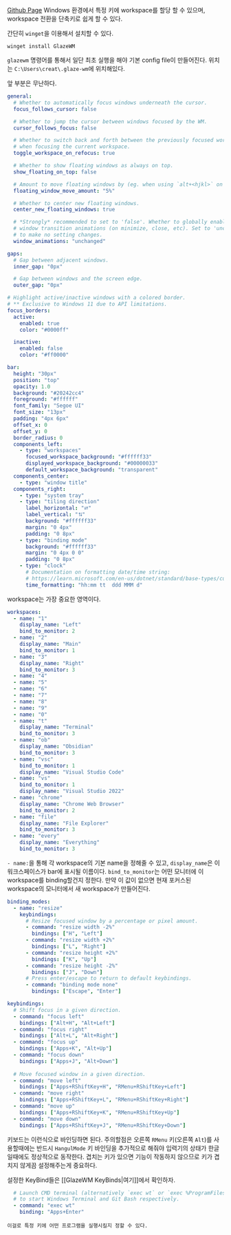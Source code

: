 [Github Page](https://github.com/glzr-io/glazewm) Windows 환경에서 특정 키에 workspace를 할당 할 수 있으며, workspace 전환을 단축키로 쉽게 할 수 있다. 

간단히 `winget`을 이용해서 설치할 수 있다.
```
winget install GlazeWM
```

`glazewm` 명령어를 통해서 일단 최초 실행을 해야 기본 config file이 만들어진다. 
위치는 `C:\Users\creat\.glaze-wm`에 위치해있다.

앞 부분은 무난하다. 
```yaml
general:
  # Whether to automatically focus windows underneath the cursor.
  focus_follows_cursor: false

  # Whether to jump the cursor between windows focused by the WM.
  cursor_follows_focus: false

  # Whether to switch back and forth between the previously focused workspace
  # when focusing the current workspace.
  toggle_workspace_on_refocus: true

  # Whether to show floating windows as always on top.
  show_floating_on_top: false

  # Amount to move floating windows by (eg. when using `alt+<hjkl>` on a floating window)
  floating_window_move_amount: "5%"

  # Whether to center new floating windows.
  center_new_floating_windows: true

  # *Strongly* recommended to set to 'false'. Whether to globally enable/disable
  # window transition animations (on minimize, close, etc). Set to 'unchanged'
  # to make no setting changes.
  window_animations: "unchanged"

gaps:
  # Gap between adjacent windows.
  inner_gap: "0px"

  # Gap between windows and the screen edge.
  outer_gap: "0px"

# Highlight active/inactive windows with a colored border.
# ** Exclusive to Windows 11 due to API limitations.
focus_borders:
  active:
    enabled: true
    color: "#0000ff"

  inactive:
    enabled: false
    color: "#ff0000"

bar:
  height: "30px"
  position: "top"
  opacity: 1.0
  background: "#20242cc4"
  foreground: "#ffffff"
  font_family: "Segoe UI"
  font_size: "13px"
  padding: "4px 6px"
  offset_x: 0
  offset_y: 0
  border_radius: 0
  components_left:
    - type: "workspaces"
      focused_workspace_background: "#ffffff33"
      displayed_workspace_background: "#00000033"
      default_workspace_background: "transparent"
  components_center:
    - type: "window title"
  components_right:
    - type: "system tray"
    - type: "tiling direction"
      label_horizontal: "⮂"
      label_vertical: "⮁"
      background: "#ffffff33"
      margin: "0 4px"
      padding: "0 8px"
    - type: "binding mode"
      background: "#ffffff33"
      margin: "0 4px 0 0"
      padding: "0 8px"
    - type: "clock"
      # Documentation on formatting date/time string:
      # https://learn.microsoft.com/en-us/dotnet/standard/base-types/custom-date-and-time-format-strings
      time_formatting: "hh:mm tt  ddd MMM d"
```

workspace는 가장 중요한 영역이다. 
```yaml
workspaces:
  - name: "1"
    display_name: "Left"
    bind_to_monitor: 2
  - name: "2"
    display_name: "Main"
    bind_to_monitor: 1
  - name: "3"
    display_name: "Right"
    bind_to_monitor: 3
  - name: "4"
  - name: "5"
  - name: "6"
  - name: "7"
  - name: "8"
  - name: "9"
  - name: "0"
  - name: "t"
    display_name: "Terminal"
    bind_to_monitor: 3
  - name: "ob"
    display_name: "Obsidian"
    bind_to_monitor: 3
  - name: "vsc"
    bind_to_monitor: 1
    display_name: "Visual Studio Code"
  - name: "vs"
    bind_to_monitor: 1
    display_name: "Visual Studio 2022"
  - name: "chrome"
    display_name: "Chrome Web Browser"
    bind_to_monitor: 2
  - name: "file"
    display_name: "File Explorer"
    bind_to_monitor: 3
  - name: "every"
    display_name: "Everything"
    bind_to_monitor: 3
```
`- name:`을 통해 각 workspace의 기본 name을 정해줄 수 있고, `display_name`은 이 워크스페이스가 bar에 표시될 이름이다.
`bind_to_monitor`는 어떤 모니터에 이 workspace를 binding할건지  정한다. 만약 이 값이 없으면 현재 포커스된 workspace의 모니터에서 새 workspace가 만들어진다.

```yaml
binding_modes:
  - name: "resize"
    keybindings:
      # Resize focused window by a percentage or pixel amount.
      - command: "resize width -2%"
        bindings: ["H", "Left"]
      - command: "resize width +2%"
        bindings: ["L", "Right"]
      - command: "resize height +2%"
        bindings: ["K", "Up"]
      - command: "resize height -2%"
        bindings: ["J", "Down"]
      # Press enter/escape to return to default keybindings.
      - command: "binding mode none"
        bindings: ["Escape", "Enter"]

keybindings:
  # Shift focus in a given direction.
  - command: "focus left"
    bindings: ["Alt+H", "Alt+Left"]
  - command: "focus right"
    bindings: ["Alt+L", "Alt+Right"]
  - command: "focus up"
    bindings: ["Apps+K", "Alt+Up"]
  - command: "focus down"
    bindings: ["Apps+J", "Alt+Down"]
					
  # Move focused window in a given direction.
  - command: "move left"
    bindings: ["Apps+RShiftKey+H", "RMenu+RShiftKey+Left"]
  - command: "move right"
    bindings: ["Apps+RShiftKey+L", "RMenu+RShiftKey+Right"]
  - command: "move up"
    bindings: ["Apps+RShiftKey+K", "RMenu+RShiftKey+Up"]
  - command: "move down"
    bindings: ["Apps+RShiftKey+J", "RMenu+RShiftKey+Down"]
```
키보드는 이런식으로 바인딩하면 된다. 
주의할점은 오른쪽 `RMenu` 키(오른쪽 `Alt`)를 사용할때에는 반드시 `HangulMode` 키 바인딩을 추가적으로 해줘야 입력기의 상태가 한글일때에도 정상적으로 동작한다.
겹치는 키가 있으면 기능이 작동하지 않으므로 키가 겹치지 않게끔 설정해주는게 중요하다.

설정한 KeyBind들은 [[GlazeWM KeyBinds|여기]]에서 확인하자.

```yaml
  # Launch CMD terminal (alternatively `exec wt` or `exec %ProgramFiles%/Git/git-bash.exe`
  # to start Windows Terminal and Git Bash respectively.
  - command: "exec wt"
    binding: "Apps+Enter"
```
	이걸로 특정 키에 어떤 프로그램을 실행시킬지 정할 수 있다. 